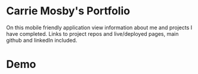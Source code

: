 # Carrie Mosby's Portfolio
On this mobile friendly application view information about me and projects I have completed. Links to project repos and live/deployed pages, main github and linkedIn included.

# Demo
 
